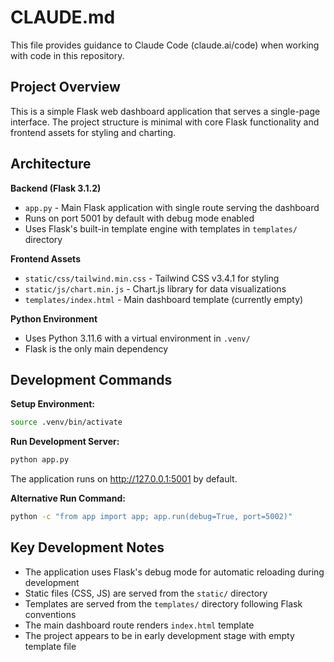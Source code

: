 # CLAUDE.md

This file provides guidance to Claude Code (claude.ai/code) when working with code in this repository.

## Project Overview

This is a simple Flask web dashboard application that serves a single-page interface. The project structure is minimal with core Flask functionality and frontend assets for styling and charting.

## Architecture

**Backend (Flask 3.1.2)**
- `app.py` - Main Flask application with single route serving the dashboard
- Runs on port 5001 by default with debug mode enabled
- Uses Flask's built-in template engine with templates in `templates/` directory

**Frontend Assets**
- `static/css/tailwind.min.css` - Tailwind CSS v3.4.1 for styling
- `static/js/chart.min.js` - Chart.js library for data visualizations
- `templates/index.html` - Main dashboard template (currently empty)

**Python Environment**
- Uses Python 3.11.6 with a virtual environment in `.venv/`
- Flask is the only main dependency

## Development Commands

**Setup Environment:**
```bash
source .venv/bin/activate
```

**Run Development Server:**
```bash
python app.py
```
The application runs on http://127.0.0.1:5001 by default.

**Alternative Run Command:**
```bash
python -c "from app import app; app.run(debug=True, port=5002)"
```

## Key Development Notes

- The application uses Flask's debug mode for automatic reloading during development
- Static files (CSS, JS) are served from the `static/` directory
- Templates are served from the `templates/` directory following Flask conventions
- The main dashboard route renders `index.html` template
- The project appears to be in early development stage with empty template file